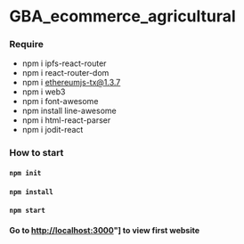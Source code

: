 # GBA_ecommerce_agricultural

### Require
- npm i ipfs-react-router
- npm i react-router-dom
- npm i ethereumjs-tx@1.3.7
- npm i web3
- npm i font-awesome
- npm install line-awesome
- npm i html-react-parser
- npm i jodit-react

### How to start
 #### `npm init`
 #### `npm install`
 #### `npm start`
 #### Go to [http://localhost:3000](http://localhost:3000/)"] to view first website